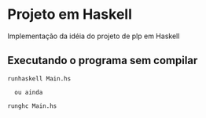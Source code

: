 # Projeto em Haskell

Implementação da idéia do projeto de plp em Haskell

## Executando o programa sem compilar

```runhaskell Main.hs```

      ou ainda
      
```runghc Main.hs```
